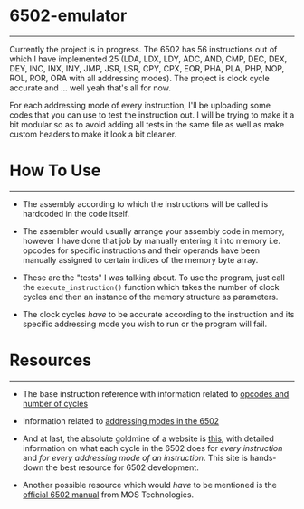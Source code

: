 # 6502-emulator
_____________________________________

Currently the project is in progress. The 6502 has 56 instructions out of which I have implemented 25 (LDA, LDX, LDY, ADC, AND, CMP, DEC, DEX, DEY, INC, INX, INY, JMP, JSR, LSR, CPY, CPX, EOR, PHA, PLA, PHP, NOP, ROL, ROR, ORA with all addressing modes). The project is clock cycle accurate and ... well yeah that's all for now. 

For each addressing mode of every instruction, I'll be uploading some codes that you can use to test the instruction out. I will be trying to make it a bit modular so as to avoid adding all tests in the same file as well as make custom headers to make it look a bit cleaner. 


# How To Use
__________________________________

- The assembly according to which the instructions will be called is hardcoded in the code itself. 
- The assembler would usually arrange your assembly code in memory, however I have done that job by manually entering it into memory i.e. opcodes for specific instructions and their operands have been manually assigned to certain indices of the memory byte array. 

- These are the "tests" I was talking about. To use the program, just call the `execute_instruction()` function which takes the number of clock cycles and then an instance of the memory structure as parameters. 

- The clock cycles _have_ to be accurate according to the instruction and its specific addressing mode you wish to run or the program will fail.


# Resources
_________________________________________________
- The base instruction reference with information related to [opcodes and number of cycles](http://www.obelisk.me.uk/6502/reference.html)

- Information related to [addressing modes in the 6502](http://www.emulator101.com/6502-addressing-modes.html) 

- And at last, the absolute goldmine of a website is [this](https://nesdev.com/6502_cpu.txt), with detailed information on what each cycle in the 6502 does for _every instruction_ and _for every addressing mode of an instruction_. This site is hands-down the best resource for 6502 development.

- Another possible resource which would _have_ to be mentioned is the [official 6502 manual](https://archive.org/details/mos_microcomputers_programming_manual/mode/2up) from MOS Technologies. 